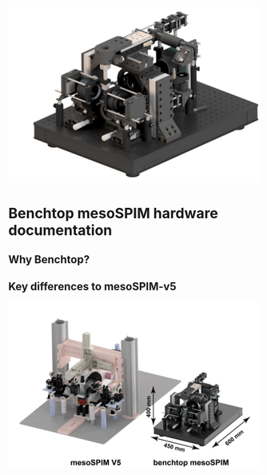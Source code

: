 ![Benchtop V2](images/benchtop-v2.png)

# Benchtop mesoSPIM hardware documentation

## Why Benchtop?

## Key differences to mesoSPIM-v5
![mesoSPIM versions comparison](images/mesoSPIM-comparison.png)

